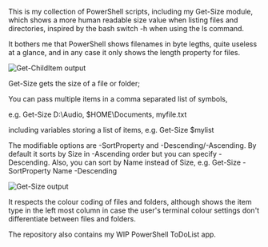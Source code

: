 This is my collection of PowerShell scripts, including my Get-Size module,
which shows a more human readable size value when listing files and directories, inspired
by the bash switch -h when using the ls command.

It bothers me that PowerShell shows filenames in byte legths,
quite useless at a glance, and in any case it only shows the length property for files.

![Get-ChildItem output](https://github.com/user-attachments/assets/01b0e1f2-3c03-4d3b-8301-1f4203bdd526)


Get-Size gets the size of a file or folder;

You can pass multiple items in a comma separated list of symbols,

e.g. Get-Size D:\Audio, $HOME\Documents, myfile.txt

including variables storing a list of items, e.g. Get-Size $mylist

The modifiable options are -SortProperty and -Descending/-Ascending. 
By default it sorts by Size in -Ascending order but you can specify -Descending. Also, you can sort by Name instead of Size,
e.g. Get-Size -SortProperty Name -Descending


![Get-Size output](https://github.com/user-attachments/assets/45a5def4-015f-4646-bdaf-6a4082ca3ae5)

It respects the colour coding of files and folders, although shows the item type in the left most column in case the user's terminal colour settings don't differentiate between files and folders.


The repository also contains my WIP PowerShell ToDoList app.
